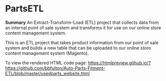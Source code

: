 # PartsETL

<b>Summary</b>  An Extract-Transform-Load (ETL) project that collects data from an internal point of sale system and transforms it for use on our online store content management system.

This is an ETL project that takes product information from our point of sale system and builds a new table that can be uploaded to our online store content management system (Magento). 

To view the rendered HTML code page:  https://htmlpreview.github.io/?https://github.com/bbfulton/Auto-Parts-Fitment-ETL/blob/master/usedparts_website.html
